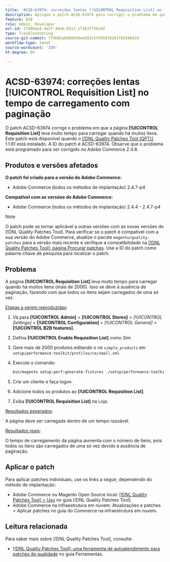 ```yaml
---
title: 'ACSD-63974: correções lentas [!UICONTROL Requisition List] no tempo de carregamento com paginação'
description: Aplique o patch ACSD-63974 para corrigir o problema em que a página [!UICONTROL Requisition List] leva muito tempo para carregar quando há muitos itens.
feature: B2B
role: Admin, Developer
exl-id: 1798baa3-da2f-44eb-8312-1f1b3f75b24d
type: Troubleshooting
source-git-commit: 7fdb02a6d89d50ea593c5fd99d78101f89198424
workflow-type: tm+mt
source-wordcount: '339'
ht-degree: 0%

---
```


# ACSD-63974: correções lentas [!UICONTROL Requisition List] no tempo de carregamento com paginação

O patch ACSD-63974 corrige o problema em que a página **[!UICONTROL Requisition List]** leva muito tempo para carregar quando há muitos itens. Este patch está disponível quando o [[!DNL Quality Patches Tool (QPT)]](/help/tools/quality-patches-tool/quality-patches-tool-to-self-serve-quality-patches.md) 1.1.61 está instalado. A ID do patch é ACSD-63974. Observe que o problema está programado para ser corrigido no Adobe Commerce 2.4.8.

## Produtos e versões afetados

**O patch foi criado para a versão do Adobe Commerce:**

* Adobe Commerce (todos os métodos de implantação) 2.4.7-p4

**Compatível com as versões do Adobe Commerce:**

* Adobe Commerce (todos os métodos de implantação) 2.4.4 - 2.4.7-p4

>[!NOTE]
>
>O patch pode se tornar aplicável a outras versões com as novas versões do [!DNL Quality Patches Tool]. Para verificar se o patch é compatível com a sua versão do Adobe Commerce, atualize o pacote `magento/quality-patches` para a versão mais recente e verifique a compatibilidade na [[!DNL Quality Patches Tool]: página Procurar patches](https://experienceleague.adobe.com/tools/commerce-quality-patches/index.html?lang=pt-BR). Use a ID do patch como palavra-chave de pesquisa para localizar o patch.

## Problema

A página **[!UICONTROL Requisition List]** leva muito tempo para carregar quando há muitos itens (mais de 2000). Isso se deve à ausência de paginação, fazendo com que todos os itens sejam carregados de uma só vez.

<u>Etapas a serem reproduzidas</u>:

1. Vá para **[!UICONTROL Admin]** > **[!UICONTROL Stores]** > *[!UICONTROL Settings]* > **[!UICONTROL Configuration]** > *[!UICONTROL General]* > **[!UICONTROL B2B features]**.
1. Defina **[!UICONTROL Enable Requisition List]** como *Sim*.
1. Gere mais de 2000 produtos editando o nó `simple_products` em `setup/performance-toolkit/profiles/ce/small.xml`.
1. Execute o comando:

   ```bash
   bin/magento setup:perf:generate-fixtures ./setup/performance-toolkit/profiles/ce/small.xml
   ```

1. Crie um cliente e faça logon.
1. Adicione todos os produtos ao **[!UICONTROL Requisition List]**.
1. Exiba **[!UICONTROL Requisition List]** na Loja.


<u>Resultados esperados</u>:

A página deve ser carregada dentro de um tempo razoável.


<u>Resultados reais</u>:

O tempo de carregamento da página aumenta com o número de itens, pois todos os itens são carregados de uma só vez devido à ausência de paginação.

## Aplicar o patch

Para aplicar patches individuais, use os links a seguir, dependendo do método de implantação:

* Adobe Commerce ou Magento Open Source local: [[!DNL Quality Patches Tool] > Uso](/help/tools/quality-patches-tool/usage.md) no guia [!DNL Quality Patches Tool].
* Adobe Commerce na infraestrutura em nuvem: Atualizações e patches > Aplicar patches no guia do Commerce na infraestrutura em nuvem.

## Leitura relacionada

Para saber mais sobre [!DNL Quality Patches Tool], consulte:

* [[!DNL Quality Patches Tool]: uma ferramenta de autoatendimento para patches de qualidade](/help/tools/quality-patches-tool/quality-patches-tool-to-self-serve-quality-patches.md) no guia Ferramentas.
